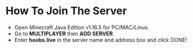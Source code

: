 
# How To Join The Server


* Open Minecraft Java Edition v1.16.5 for PC/MAC/Linux. 
* Go to **MULTIPLAYER** then **ADD SERVER**. 
* Enter **hoobs.live** in the server name and address box and click DONE!
